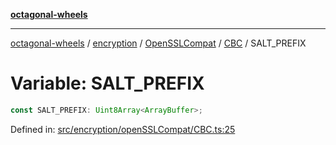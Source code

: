 [**octagonal-wheels**](../../../../README.md)

***

[octagonal-wheels](../../../../modules.md) / [encryption](../../../README.md) / [OpenSSLCompat](../../README.md) / [CBC](../README.md) / SALT\_PREFIX

# Variable: SALT\_PREFIX

```ts
const SALT_PREFIX: Uint8Array<ArrayBuffer>;
```

Defined in: [src/encryption/openSSLCompat/CBC.ts:25](https://github.com/vrtmrz/octagonal-wheels/blob/main/src/encryption/openSSLCompat/CBC.ts#L25)
